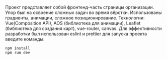 Проект представляет собой фронтенд-часть страницы организации. Упор был на освоение сложных задач во время вёрстки. Использованы градиенты, анимации, сложное позиционирование.
Технологии: Vue(Composition API), AOS (библиотека для анимации), Leaflet (библиотека для создания карт), vue-router, canvas. Для эффективности разработки был использован eslint и prettier
для запуска проекта введите команды:
```
npm install
npm run dev
```
